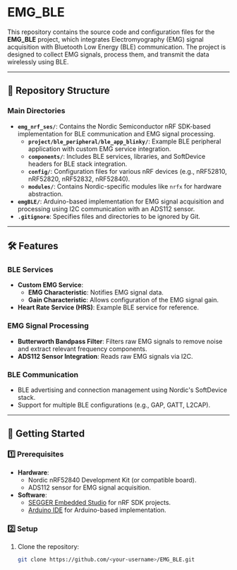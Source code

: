 # EMG_BLE

This repository contains the source code and configuration files for the **EMG_BLE** project, which integrates Electromyography (EMG) signal acquisition with Bluetooth Low Energy (BLE) communication. The project is designed to collect EMG signals, process them, and transmit the data wirelessly using BLE.

---

## 📂 Repository Structure

### **Main Directories**
- **`emg_nrf_ses/`**: Contains the Nordic Semiconductor nRF SDK-based implementation for BLE communication and EMG signal processing.
  - **`project/ble_peripheral/ble_app_blinky/`**: Example BLE peripheral application with custom EMG service integration.
  - **`components/`**: Includes BLE services, libraries, and SoftDevice headers for BLE stack integration.
  - **`config/`**: Configuration files for various nRF devices (e.g., nRF52810, nRF52820, nRF52832, nRF52840).
  - **`modules/`**: Contains Nordic-specific modules like `nrfx` for hardware abstraction.
- **`emgBLE/`**: Arduino-based implementation for EMG signal acquisition and processing using I2C communication with an ADS112 sensor.
- **`.gitignore`**: Specifies files and directories to be ignored by Git.

---

## 🛠 Features

### **BLE Services**
- **Custom EMG Service**:
  - **EMG Characteristic**: Notifies EMG signal data.
  - **Gain Characteristic**: Allows configuration of the EMG signal gain.
- **Heart Rate Service (HRS)**: Example BLE service for reference.

### **EMG Signal Processing**
- **Butterworth Bandpass Filter**: Filters raw EMG signals to remove noise and extract relevant frequency components.
- **ADS112 Sensor Integration**: Reads raw EMG signals via I2C.

### **BLE Communication**
- BLE advertising and connection management using Nordic's SoftDevice stack.
- Support for multiple BLE configurations (e.g., GAP, GATT, L2CAP).

---

## 🚀 Getting Started

### **1️⃣ Prerequisites**
- **Hardware**:
  - Nordic nRF52840 Development Kit (or compatible board).
  - ADS112 sensor for EMG signal acquisition.
- **Software**:
  - [SEGGER Embedded Studio](https://www.segger.com/products/development-tools/embedded-studio/) for nRF SDK projects.
  - [Arduino IDE](https://www.arduino.cc/en/software) for Arduino-based implementation.

### **2️⃣ Setup**
1. Clone the repository:
   ```bash
   git clone https://github.com/<your-username>/EMG_BLE.git